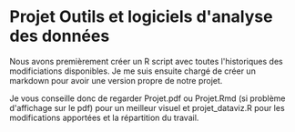 # Projet Outils et logiciels d'analyse des données
Nous avons premièrement créer un R script avec toutes l'historiques des modificiations disponibles.
Je me suis ensuite chargé de créer un markdown pour avoir une version propre de notre projet. 

Je vous conseille donc de regarder Projet.pdf ou Projet.Rmd (si problème d'affichage sur le pdf) pour un meilleur visuel et projet_dataviz.R pour les modifications apportées et la répartition du travail. 

